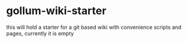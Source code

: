 # gollum-wiki-starter
this will hold a starter for a git based wiki with convenience scripts and pages, currently it is empty
